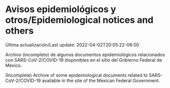 # Avisos epidemiológicos y otros/Epidemiological notices and others

Última actualización/Last update: 2022-04-02T20:05:22-06:00

Archivo (incompleto) de algunos documentos epidemiológicos relacionados con SARS-CoV-2/COVID-19 disponibles en el sitio del Gobierno Federal de México.

(Incomplete) Archive of some epidemiological documents related to SARS-CoV-2/COVID-19 available in the site of the Mexican Federal Government.
